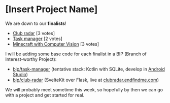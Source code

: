 # [Insert Project Name]

We are down to our **finalists**!

* [Club radar](https://rapidcow.github.io/site-wisc-sdc-fa25-team/ideas/club-radar) [3 votes]
* [Task manager](https://rapidcow.github.io/site-wisc-sdc-fa25-team/ideas/task-manager) [2 votes]
* [Minecraft with Computer Vision](https://rapidcow.github.io/site-wisc-sdc-fa25-team/ideas/minecraft-cv) [3 votes]

I will be adding some base code for each finalist
in a BIP (Branch of Interest-worthy Project):

* [bip/task-manager](https://github.com/SDC-Fall-2025/Team-17-Project/tree/bip/task-manager)
  (tentative stack: Kotlin with SQLite, develop in [Android Studio](https://developer.android.com/studio))
* [bip/club-radar](https://github.com/SDC-Fall-2025/Team-17-Project/tree/bip/club-radar)
  (SvelteKit over Flask, live at [clubradar.endfindme.com](https://clubradar.endfindme.com/api/v1/greet))

We will probably meet sometime this week, so hopefully
by then we can go with a project and get started for real.
